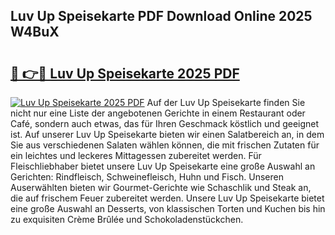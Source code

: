 ## Luv Up Speisekarte PDF Download Online 2025 W4BuX

# <h2><a href="http://gc5oaw.nevu.top/?p=Luv+Up+Speisekarte">🔗 👉🔴 Luv Up Speisekarte 2025 PDF</a></h2>

[![Luv Up Speisekarte 2025 PDF](https://i.imgur.com/dBaPXMq.png)](http://gc5oaw.nevu.top/?p=Luv+Up+Speisekarte)
Auf der Luv Up Speisekarte finden Sie nicht nur eine Liste der angebotenen Gerichte in einem Restaurant oder Café, sondern auch etwas, das für Ihren Geschmack köstlich und geeignet ist. Auf unserer Luv Up Speisekarte bieten wir einen Salatbereich an, in dem Sie aus verschiedenen Salaten wählen können, die mit frischen Zutaten für ein leichtes und leckeres Mittagessen zubereitet werden. Für Fleischliebhaber bietet unsere Luv Up Speisekarte eine große Auswahl an Gerichten: Rindfleisch, Schweinefleisch, Huhn und Fisch. Unseren Auserwählten bieten wir Gourmet-Gerichte wie Schaschlik und Steak an, die auf frischem Feuer zubereitet werden. Unsere Luv Up Speisekarte bietet eine große Auswahl an Desserts, von klassischen Torten und Kuchen bis hin zu exquisiten Crème Brûlée und Schokoladenstückchen.
